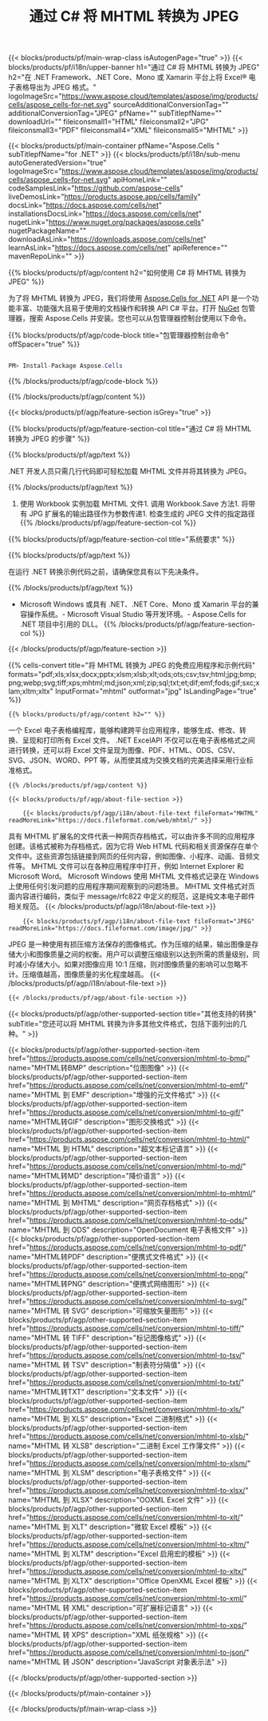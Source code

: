 ﻿---
title: 通过 C# 将 MHTML 转换为 JPEG
url: /zh/net/conversion/mhtml-to-jpeg/
description: mhtml 到 jpeg C# 转换的示例代码。使用 API 示例代码在 VB.NET、Asp.NET 或任何基于 .NET 的应用程序中将 mhtml 文件批量转换为 jpeg。
---
{{< blocks/products/pf/main-wrap-class isAutogenPage="true" >}}
{{< blocks/products/pf/i18n/upper-banner h1="通过 C# 将 MHTML 转换为 JPEG" h2="在 .NET Framework、.NET Core、Mono 或 Xamarin 平台上将 Excel® 电子表格导出为 JPEG 格式。" logoImageSrc="https://www.aspose.cloud/templates/aspose/img/products/cells/aspose_cells-for-net.svg" sourceAdditionalConversionTag="" additionalConversionTag="JPEG" pfName="" subTitlepfName="" downloadUrl="" fileiconsmall1="HTML" fileiconsmall2="JPG" fileiconsmall3="PDF" fileiconsmall4="XML" fileiconsmall5="MHTML" >}}

{{< blocks/products/pf/main-container pfName="Aspose.Cells " subTitlepfName="for .NET" >}}
{{< blocks/products/pf/i18n/sub-menu autoGeneratedVersion="true" logoImageSrc="https://www.aspose.cloud/templates/aspose/img/products/cells/aspose_cells-for-net.svg" apiHomeLink="" codeSamplesLink="https://github.com/aspose-cells" liveDemosLink="https://products.aspose.app/cells/family" docsLink="https://docs.aspose.com/cells/net" installationsDocsLink="https://docs.aspose.com/cells/net" nugetLink="https://www.nuget.org/packages/aspose.cells" nugetPackageName="" downloadAsLink="https://downloads.aspose.com/cells/net" learnAsLink="https://docs.aspose.com/cells/net" apiReference="" mavenRepoLink="" >}}

{{% blocks/products/pf/agp/content h2="如何使用 C# 将 MHTML 转换为 JPEG" %}}

 为了将 MHTML 转换为 JPEG，我们将使用
 [Aspose.Cells for .NET](https://products.aspose.com/cells/net) 
 API 是一个功能丰富、功能强大且易于使用的文档操作和转换 API C# 平台。打开
 [NuGet](https://www.nuget.org/packages/aspose.cells) 
 包管理器，搜索
 Aspose.Cells 
 并安装。您也可以从包管理器控制台使用以下命令。

{{% blocks/products/pf/agp/code-block title="包管理器控制台命令" offSpacer="true" %}}

```cs

PM> Install-Package Aspose.Cells


```

{{% /blocks/products/pf/agp/code-block %}}

{{% /blocks/products/pf/agp/content %}}

{{< blocks/products/pf/agp/feature-section isGrey="true" >}}

{{% blocks/products/pf/agp/feature-section-col title="通过 C# 将 MHTML 转换为 JPEG 的步骤" %}}

{{% blocks/products/pf/agp/text %}}

 .NET 开发人员只需几行代码即可轻松加载 MHTML 文件并将其转换为 JPEG。

{{% /blocks/products/pf/agp/text %}}

1. 使用 Workbook 实例加载 MHTML 文件1. 调用 Workbook.Save 方法1. 将带有 JPG 扩展名的输出路径作为参数传递1. 检查生成的 JPEG 文件的指定路径
{{% /blocks/products/pf/agp/feature-section-col %}}

{{% blocks/products/pf/agp/feature-section-col title="系统要求" %}}

{{% blocks/products/pf/agp/text %}}

 在运行 .NET 转换示例代码之前，请确保您具有以下先决条件。

{{% /blocks/products/pf/agp/text %}}

- Microsoft Windows 或具有 .NET、.NET Core、Mono 或 Xamarin 平台的兼容操作系统。- Microsoft Visual Studio 等开发环境。- Aspose.Cells for .NET 项目中引用的 DLL。
{{% /blocks/products/pf/agp/feature-section-col %}}

{{< /blocks/products/pf/agp/feature-section >}}

{{% cells-convert title="将 MHTML 转换为 JPEG 的免费应用程序和示例代码" formats="pdf;xls;xlsx;docx;pptx;xlsm;xlsb;xlt;ods;ots;csv;tsv;html;jpg;bmp;png;webp;svg;tiff;xps;mhtml;md;json;xml;zip;sql;txt;et;dif;emf;fods;gif;sxc;xlam;xltm;xltx" InputFormat="mhtml" outformat="jpg" IsLandingPage="true" %}}
 
<!-- aboutfile Starts -->

    {{% blocks/products/pf/agp/content h2="" %}}

 一个 Excel 电子表格编程库，能够构建跨平台应用程序，能够生成、修改、转换、呈现和打印所有 Excel 文件。 .NET ExcelAPI 不仅可以在电子表格格式之间进行转换，还可以将 Excel 文件呈现为图像、PDF、HTML、ODS、CSV、SVG、JSON、WORD、PPT 等，从而使其成为交换文档的完美选择采用行业标准格式。

    {{% /blocks/products/pf/agp/content %}}

    {{< blocks/products/pf/agp/about-file-section >}}

        {{< blocks/products/pf/agp/i18n/about-file-text fileFormat="MHTML" readMoreLink="https://docs.fileformat.com/web/mhtml/" >}}
具有 MHTML 扩展名的文件代表一种网页存档格式，可以由许多不同的应用程序创建。该格式被称为存档格式，因为它将 Web HTML 代码和相关资源保存在单个文件中。这些资源包括链接到网页的任何内容，例如图像、小程序、动画、音频文件等。 MHTML 文件可以在各种应用程序中打开，例如 Internet Explorer 和 Microsoft Word。 Microsoft Windows 使用 MHTML 文件格式记录在 Windows 上使用任何引发问题的应用程序期间观察到的问题场景。 MHTML 文件格式对页面内容进行编码，类似于 message/rfc822 中定义的规范，这是纯文本电子邮件相关规范。
        {{< /blocks/products/pf/agp/i18n/about-file-text >}}

        {{< blocks/products/pf/agp/i18n/about-file-text fileFormat="JPEG" readMoreLink="https://docs.fileformat.com/image/jpg/" >}}
JPEG 是一种使用有损压缩方法保存的图像格式。作为压缩的结果，输出图像是存储大小和图像质量之间的权衡。用户可以调整压缩级别以达到所需的质量级别，同时减小存储大小。如果对图像应用 10:1 压缩，则对图像质量的影响可以忽略不计。压缩值越高，图像质量的劣化程度越高。
        {{< /blocks/products/pf/agp/i18n/about-file-text >}}

    {{< /blocks/products/pf/agp/about-file-section >}}

<!-- aboutfile Ends -->

{{< blocks/products/pf/agp/other-supported-section title="其他支持的转换" subTitle="您还可以将 MHTML 转换为许多其他文件格式，包括下面列出的几种。" >}}

{{< blocks/products/pf/agp/other-supported-section-item href="https://products.aspose.com/cells/net/conversion/mhtml-to-bmp/" name="MHTML转BMP" description="位图图像" >}}
{{< blocks/products/pf/agp/other-supported-section-item href="https://products.aspose.com/cells/net/conversion/mhtml-to-emf/" name="MHTML 到 EMF" description="增强的元文件格式" >}}
{{< blocks/products/pf/agp/other-supported-section-item href="https://products.aspose.com/cells/net/conversion/mhtml-to-gif/" name="MHTML转GIF" description="图形交换格式" >}}
{{< blocks/products/pf/agp/other-supported-section-item href="https://products.aspose.com/cells/net/conversion/mhtml-to-html/" name="MHTML 到 HTML" description="超文本标记语言" >}}
{{< blocks/products/pf/agp/other-supported-section-item href="https://products.aspose.com/cells/net/conversion/mhtml-to-md/" name="MHTML转MD" description="降价语言" >}}
{{< blocks/products/pf/agp/other-supported-section-item href="https://products.aspose.com/cells/net/conversion/mhtml-to-mhtml/" name="MHTML 到 MHTML" description="网页存档格式" >}}
{{< blocks/products/pf/agp/other-supported-section-item href="https://products.aspose.com/cells/net/conversion/mhtml-to-ods/" name="MHTML 到 ODS" description="OpenDocument 电子表格文件" >}}
{{< blocks/products/pf/agp/other-supported-section-item href="https://products.aspose.com/cells/net/conversion/mhtml-to-pdf/" name="MHTML转PDF" description="便携式文件格式" >}}
{{< blocks/products/pf/agp/other-supported-section-item href="https://products.aspose.com/cells/net/conversion/mhtml-to-png/" name="MHTML转PNG" description="便携式网络图形" >}}
{{< blocks/products/pf/agp/other-supported-section-item href="https://products.aspose.com/cells/net/conversion/mhtml-to-svg/" name="MHTML 转 SVG" description="可缩放矢量图形" >}}
{{< blocks/products/pf/agp/other-supported-section-item href="https://products.aspose.com/cells/net/conversion/mhtml-to-tiff/" name="MHTML 转 TIFF" description="标记图像格式" >}}
{{< blocks/products/pf/agp/other-supported-section-item href="https://products.aspose.com/cells/net/conversion/mhtml-to-tsv/" name="MHTML 转 TSV" description="制表符分隔值" >}}
{{< blocks/products/pf/agp/other-supported-section-item href="https://products.aspose.com/cells/net/conversion/mhtml-to-txt/" name="MHTML转TXT" description="文本文件" >}}
{{< blocks/products/pf/agp/other-supported-section-item href="https://products.aspose.com/cells/net/conversion/mhtml-to-xls/" name="MHTML 到 XLS" description="Excel 二进制格式" >}}
{{< blocks/products/pf/agp/other-supported-section-item href="https://products.aspose.com/cells/net/conversion/mhtml-to-xlsb/" name="MHTML 转 XLSB" description="二进制 Excel 工作簿文件" >}}
{{< blocks/products/pf/agp/other-supported-section-item href="https://products.aspose.com/cells/net/conversion/mhtml-to-xlsm/" name="MHTML 到 XLSM" description="电子表格文件" >}}
{{< blocks/products/pf/agp/other-supported-section-item href="https://products.aspose.com/cells/net/conversion/mhtml-to-xlsx/" name="MHTML 到 XLSX" description="OOXML Excel 文件" >}}
{{< blocks/products/pf/agp/other-supported-section-item href="https://products.aspose.com/cells/net/conversion/mhtml-to-xlt/" name="MHTML 到 XLT" description="微软 Excel 模板" >}}
{{< blocks/products/pf/agp/other-supported-section-item href="https://products.aspose.com/cells/net/conversion/mhtml-to-xltm/" name="MHTML 到 XLTM" description="Excel 启用宏的模板" >}}
{{< blocks/products/pf/agp/other-supported-section-item href="https://products.aspose.com/cells/net/conversion/mhtml-to-xltx/" name="MHTML 到 XLTX" description="Office OpenXML Excel 模板" >}}
{{< blocks/products/pf/agp/other-supported-section-item href="https://products.aspose.com/cells/net/conversion/mhtml-to-xml/" name="MHTML 转 XML" description="可扩展标记语言" >}}
{{< blocks/products/pf/agp/other-supported-section-item href="https://products.aspose.com/cells/net/conversion/mhtml-to-xps/" name="MHTML 转 XPS" description="XML 纸张规格" >}}
{{< blocks/products/pf/agp/other-supported-section-item href="https://products.aspose.com/cells/net/conversion/mhtml-to-json/" name="MHTML 转 JSON" description="JavaScript 对象表示法" >}}

{{< /blocks/products/pf/agp/other-supported-section >}}

{{< /blocks/products/pf/main-container >}}
    
{{< /blocks/products/pf/main-wrap-class >}}
